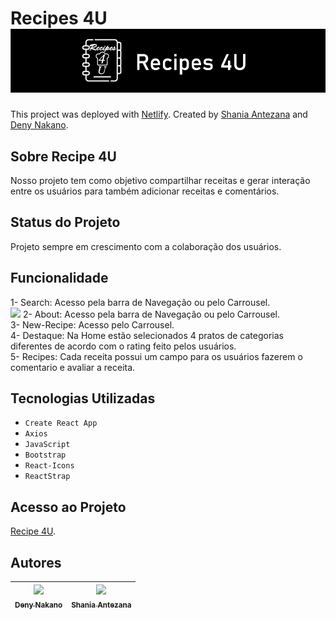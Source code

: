 # Recipes 4U ![logo](./src/images/logo.jpg)

This project was deployed with [Netlify](https://incredible-marshmallow-4076bf.netlify.app).
Created by [Shania Antezana](https://github.com/Shania810) and [Deny Nakano](https://github.com/DenyNakano).


## Sobre Recipe 4U

Nosso projeto tem como objetivo compartilhar receitas e gerar interação entre os usuários para também adicionar receitas e comentários.

## Status do Projeto

Projeto sempre em crescimento com a colaboração dos usuários.

## Funcionalidade 

1- Search: Acesso pela barra de Navegação ou pelo Carrousel.<br>
![](./src/images/Video_221013203339.gif)
2- About: Acesso pela barra de Navegação ou pelo Carrousel.<br>
3- New-Recipe: Acesso pelo Carrousel.<br>
4- Destaque: Na Home estão selecionados 4 pratos de categorias diferentes de acordo com o rating feito pelos usuários.<br>
5- Recipes: Cada receita possui um campo para os usuários fazerem o comentario e avaliar a receita.

## Tecnologias Utilizadas

- `Create React App`
- `Axios`
- `JavaScript`
- `Bootstrap`
- `React-Icons`
- `ReactStrap`

## Acesso ao Projeto

[Recipe 4U](https://incredible-marshmallow-4076bf.netlify.app).

## Autores
| [<img src="https://avatars.githubusercontent.com/u/108907492?s=400&u=eb4e6cd36644bf8fdb3adb21b0f7387ffbeb1bbe&v=4" width=115><br><sub>Deny Nakano</sub>](https://github.com/DenyNakano) |  [<img src="https://avatars.githubusercontent.com/u/108180676?v=4" width=115><br><sub>Shania Antezana</sub>](https://github.com/Shania810) 
| :---: | :---: |




